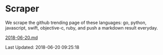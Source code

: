 # Scraper

We scrape the github trending page of these languages: go, python, javascript, swift, objective-c, ruby, and push a markdown result everyday.

[2018-06-20.md](https://github.com/henson/Scraper/blob/master/2018-06-20.md)

Last Updated: 2018-06-20 09:25:18